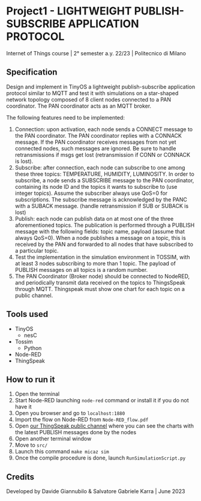 # Project1 - LIGHTWEIGHT PUBLISH-SUBSCRIBE APPLICATION PROTOCOL
Internet of Things course | 2° semester a.y. 22/23 | Politecnico di Milano

## Specification
Design and implement in TinyOS a lightweight publish-subscribe application protocol similar to MQTT and test it with simulations
on a star-shaped network topology composed of 8 client nodes connected to a PAN coordinator. The PAN coordinator acts as an MQTT broker.

The following features need to be implemented:
1. Connection: upon activation, each node sends a CONNECT message to the PAN coordinator. The PAN coordinator replies with a CONNACK message. If the PAN coordinator receives messages from not yet connected nodes, such messages are ignored. Be sure to handle retransmissions if msgs get lost (retransmission if CONN or CONNACK is lost).
2. Subscribe: after connection, each node can subscribe to one among these three topics: TEMPERATURE, HUMIDITY, LUMINOSITY. In order to subscribe, a node sends a SUBSCRIBE message to the PAN coordinator, containing its node ID and the topics it wants to subscribe to (use integer topics). Assume the subscriber always use QoS=0 for subscriptions. The subscribe message is acknowledged by the PANC with a SUBACK message. (handle retransmission if SUB or SUBACK is lost)
3. Publish: each node can publish data on at most one of the three aforementioned topics. The publication is performed through a PUBLISH message with the following fields: topic name, payload (assume that always QoS=0). When a node publishes a message on a topic, this is received by the PAN and forwarded to all nodes that have subscribed to a particular topic.
4. Test the implementation in the simulation environment in TOSSIM, with at least 3 nodes subscribing to more than 1 topic. The payload of PUBLISH messages on all topics is a random number.
5. The PAN Coordinator (Broker node) should be connected to NodeRED, and periodically transmit data received on the topics to ThingsSpeak through MQTT. Thingspeak must show one chart for each topic on a public channel.

## Tools used
- TinyOS 
  - nesC
- Tossim
  - Python
- Node-RED
- ThingSpeak

## How to run it
1. Open the terminal
2. Start Node-RED launching `node-red` command or install it if you do not have it
3. Open you browser and go to `localhost:1880`
4. Import the flow on Node-RED from `Node-RED_flow.pdf`
5. Open [our ThingSpeak public channel](https://thingspeak.com/channels/2185815) where you can see the charts with the latest PUBLISH messages done by the nodes
6. Open another terminal window
7. Move to `src/`
8. Launch this command `make micaz sim`
9. Once the compile procedure is done, launch `RunSimulationScript.py`

## Credits
Developed by Davide Giannubilo & Salvatore Gabriele Karra | June 2023
